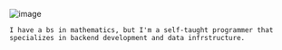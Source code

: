 ![image](https://fontmeme.com/temporary/af43a45a978a5880a1fb7e809fca764f.png)

```text
I have a bs in mathematics, but I'm a self-taught programmer that specializes in backend development and data infrstructure.
```
